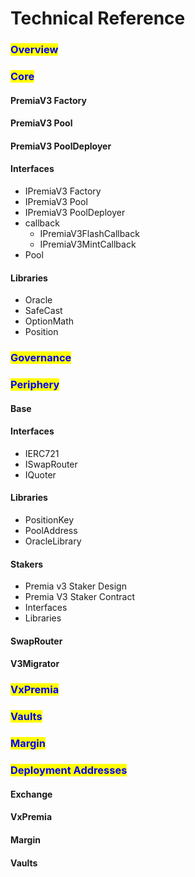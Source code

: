 # Technical Reference

### <mark style="color:blue;">Overview</mark>

### <mark style="color:blue;">Core</mark>

#### PremiaV3 Factory

#### PremiaV3 Pool

#### PremiaV3 PoolDeployer

#### Interfaces

* IPremiaV3 Factory
* IPremiaV3 Pool
* IPremiaV3 PoolDeployer
* callback
  * IPremiaV3FlashCallback
  * IPremiaV3MintCallback
* Pool

#### Libraries

* Oracle
* SafeCast
* OptionMath
* Position

### <mark style="color:blue;">Governance</mark>

### <mark style="color:blue;">Periphery</mark>

#### Base

#### Interfaces

* IERC721
* ISwapRouter
* IQuoter

#### Libraries

* PositionKey
* PoolAddress
* OracleLibrary

#### Stakers

* Premia v3 Staker Design
* Premia V3 Staker Contract
* Interfaces
* Libraries

#### SwapRouter

#### V3Migrator

### <mark style="color:blue;">VxPremia</mark>

### <mark style="color:blue;">Vaults</mark>

### <mark style="color:blue;">Margin</mark>

### <mark style="color:blue;">Deployment Addresses</mark>

#### Exchange

#### VxPremia

#### Margin

#### Vaults



<mark style="color:blue;"></mark>

